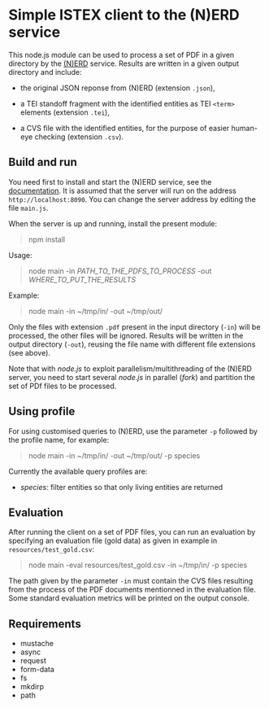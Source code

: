 # Simple ISTEX client to the (N)ERD service

This node.js module can be used to process a set of PDF in a given directory by the [(N)ERD](https://github.com/kermitt2/nerd) service. Results are written in a given output directory and include: 

* the original JSON reponse from (N)ERD (extension `.json`), 

* a TEI standoff fragment with the identified entities as TEI `<term>` elements (extension `.tei`),

* a CVS file with the identified entities, for the purpose of easier human-eye checking (extension `.csv`). 

## Build and run

You need first to install and start the (N)ERD service, see the [documentation](http://nerd.readthedocs.io). It is assumed that the server will run on the address `http://localhost:8090`. You can change the server address by editing the file `main.js`.

When the server is up and running, install the present module:

> npm install

Usage: 

> node main -in *PATH_TO_THE_PDFS_TO_PROCESS* -out *WHERE_TO_PUT_THE_RESULTS*

Example:

> node main -in ~/tmp/in/ -out ~/tmp/out/

Only the files with extension `.pdf` present in the input directory (`-in`) will be processed, the other files will be ignored. Results will be written in the output directory (`-out`), reusing the file name with different file extensions (see above).

Note that with _node.js_ to exploit parallelism/multithreading of the (N)ERD server, you need to start several _node.js_ in parallel (_fork_) and partition the set of PDf files to be processed. 

## Using profile

For using customised queries to (N)ERD, use the parameter `-p` followed by the profile name, for example: 

> node main -in ~/tmp/in/ -out ~/tmp/out/ -p species

Currently the available query profiles are:

* _species_: filter entities so that only living entities are returned 

## Evaluation

After running the client on a set of PDF files, you can run an evaluation by specifying an evaluation file (gold data) as given in example in `resources/test_gold.csv`:

> node main -eval resources/test_gold.csv -in ~/tmp/in/ -p species

The path given by the parameter `-in` must contain the CVS files resulting from the process of the PDF documents mentionned in the evaluation file. Some standard evaluation metrics will be printed on the output console. 

## Requirements

- mustache
- async
- request
- form-data
- fs
- mkdirp
- path
